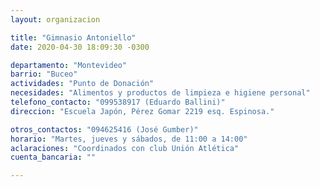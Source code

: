 ```yaml
---
layout: organizacion

title: "Gimnasio Antoniello"
date: 2020-04-30 18:09:30 -0300

departamento: "Montevideo"
barrio: "Buceo"
actividades: "Punto de Donación"
necesidades: "Alimentos y productos de limpieza e higiene personal"
telefono_contacto: "099538917 (Eduardo Ballini)"
direccion: "Escuela Japón, Pérez Gomar 2219 esq. Espinosa."

otros_contactos: "094625416 (José Gumber)"
horario: "Martes, jueves y sábados, de 11:00 a 14:00"
aclaraciones: "Coordinados con club Unión Atlética"
cuenta_bancaria: ""

---
```

